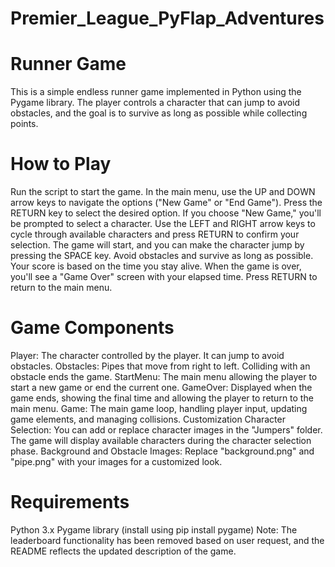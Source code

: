 # Premier_League_PyFlap_Adventures

# Runner Game
This is a simple endless runner game implemented in Python using the Pygame library. The player controls a character that can jump to avoid obstacles, and the goal is to survive as long as possible while collecting points.

# How to Play
Run the script to start the game.
In the main menu, use the UP and DOWN arrow keys to navigate the options ("New Game" or "End Game").
Press the RETURN key to select the desired option.
If you choose "New Game," you'll be prompted to select a character. Use the LEFT and RIGHT arrow keys to cycle through available characters and press RETURN to confirm your selection.
The game will start, and you can make the character jump by pressing the SPACE key.
Avoid obstacles and survive as long as possible. Your score is based on the time you stay alive.
When the game is over, you'll see a "Game Over" screen with your elapsed time. Press RETURN to return to the main menu.

# Game Components
Player: The character controlled by the player. It can jump to avoid obstacles.
Obstacles: Pipes that move from right to left. Colliding with an obstacle ends the game.
StartMenu: The main menu allowing the player to start a new game or end the current one.
GameOver: Displayed when the game ends, showing the final time and allowing the player to return to the main menu.
Game: The main game loop, handling player input, updating game elements, and managing collisions.
Customization
Character Selection: You can add or replace character images in the "Jumpers" folder. The game will display available characters during the character selection phase.
Background and Obstacle Images: Replace "background.png" and "pipe.png" with your images for a customized look.

# Requirements
Python 3.x
Pygame library (install using pip install pygame)
Note: The leaderboard functionality has been removed based on user request, and the README reflects the updated description of the game.